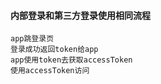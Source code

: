 #### 内部登录和第三方登录使用相同流程
    app跳登录页
    登录成功返回token给app
    app使用token去获取accessToken
    使用accessToken访问